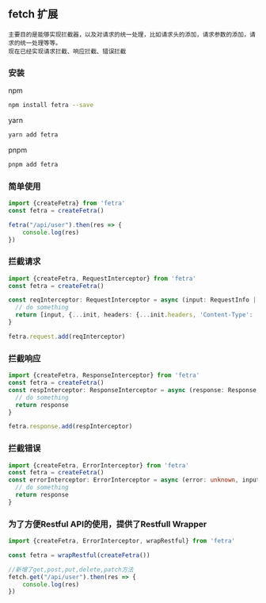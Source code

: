 ## fetch 扩展

    主要目的是能够实现拦截器，以及对请求的统一处理，比如请求头的添加，请求参数的添加，请求的统一处理等等。
    现在已经实现请求拦截、响应拦截、错误拦截

### 安装

npm

```bash
npm install fetra --save
```

yarn

```bash
yarn add fetra
```

 pnpm
```bash
pnpm add fetra
```

### 简单使用
```js
import {createFetra} from 'fetra'
const fetra = createFetra()

fetra("/api/user").then(res => {
    console.log(res)
})
```

### 拦截请求
```ts
import {createFetra, RequestInterceptor} from 'fetra'
const fetra = createFetra()

const reqInterceptor: RequestInterceptor = async (input: RequestInfo | URL, init: RequestInit, fetcher: Fetcher) => {
  // do something
  return [input, {...init, headers: {...init.headers, 'Content-Type': 'application/json'}}]
}

fetra.request.add(reqInterceptor)
```

### 拦截响应
```ts
import {createFetra, ResponseInterceptor} from 'fetra'
const fetra = createFetra()
const respInterceptor: ResponseInterceptor = async (response: Response, input: RequestInfo | URL, init: RequestInit, fetcher: Fetcher) => {
  // do something
  return response
}

fetra.response.add(respInterceptor)
```

### 拦截错误
```ts
import {createFetra, ErrorInterceptor} from 'fetra'
const fetra = createFetra()
const errorInterceptor: ErrorInterceptor = async (error: unknown, input: RequestInfo | URL, init: RequestInit, response: Response | null, fetcher: Fetcher) => {
  // do something
  return response
}
```

### 为了方便Restful API的使用，提供了Restfull Wrapper
```ts
import {createFetra, ErrorInterceptor, wrapRestful} from 'fetra'

const fetra = wrapRestful(createFetra())

//新增了get,post,put,delete,patch方法
fetch.get("/api/user").then(res => {
    console.log(res)
})
```
